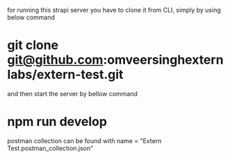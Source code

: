 for running this strapi server you have to clone it from CLI, simply by using below command

# git clone git@github.com:omveersinghexternlabs/extern-test.git

and then start the server by bellow command

# npm run develop 



postman collection can be found with name = "Extern Test.postman_collection.json"


